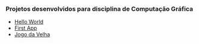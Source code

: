 ### Projetos desenvolvidos para disciplina de Computação Gráfica

- [Hello World](https://brunoborghese.github.io/abcg/helloworld/)
- [First App](https://brunoborghese.github.io/abcg/firstapp/)
- [Jogo da Velha](https://brunoborghese.github.io/abcg/tictactoe/)
